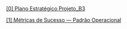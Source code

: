 [[0] Plano Estratégico Projeto_B3](Plano%20Estratégico%20Projeto_B3.md)

[[1] Métricas de Sucesso — Padrão Operacional](Métricas%20de%20Sucesso%20—%20Padrão%20Operacional.md)

